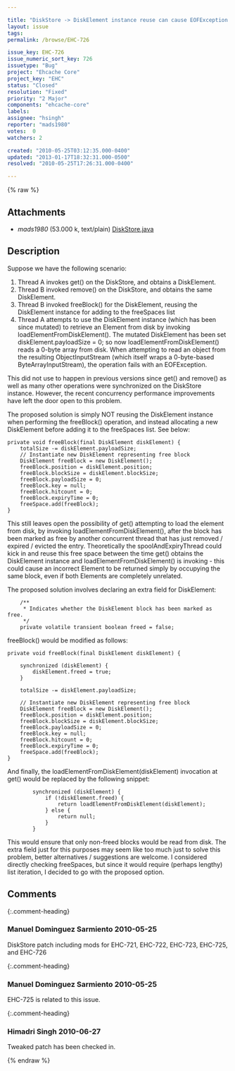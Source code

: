 ```yaml
---

title: "DiskStore -> DiskElement instance reuse can cause EOFException under high concurrency and entry removal / expiration / eviction"
layout: issue
tags: 
permalink: /browse/EHC-726

issue_key: EHC-726
issue_numeric_sort_key: 726
issuetype: "Bug"
project: "Ehcache Core"
project_key: "EHC"
status: "Closed"
resolution: "Fixed"
priority: "2 Major"
components: "ehcache-core"
labels: 
assignee: "hsingh"
reporter: "mads1980"
votes:  0
watchers: 2

created: "2010-05-25T03:12:35.000-0400"
updated: "2013-01-17T18:32:31.000-0500"
resolved: "2010-05-25T17:26:31.000-0400"

---
```




{% raw %}


## Attachments

* <em>mads1980</em> (53.000 k, text/plain) [DiskStore.java](/attachments/EHC/EHC-726/DiskStore.java)




## Description

<div markdown="1" class="description">

Suppose we have the following scenario:

1) Thread A invokes get() on the DiskStore, and obtains a DiskElement.
2) Thread B invoked remove() on the DiskStore, and obtains the same DiskElement.
3) Thread B invoked freeBlock() for the DiskElement, reusing the DiskElement instance for adding to the freeSpaces list
4) Thread A attempts to use the DiskElement instance (which has been since mutated) to retrieve an Element from disk by invoking loadElementFromDiskElement(). The mutated DiskElement has been set diskElement.payloadSize = 0; so now loadElementFromDiskElement() reads a 0-byte array from disk. When attempting to read an object from the resulting ObjectInputStream (which itself wraps a 0-byte-based ByteArrayInputStream), the operation fails with an EOFException.

This did not use to happen in previous versions since get() and remove() as well as many other operations were synchronized on the DiskStore instance. However, the recent concurrency performance improvements have left the door open to this problem.

The proposed solution is simply NOT reusing the DiskElement instance when performing the freeBlock() operation, and instead allocating a new DiskElement before adding it to the freeSpaces list. See below:

    private void freeBlock(final DiskElement diskElement) {
        totalSize -= diskElement.payloadSize;
        // Instantiate new DiskElement representing free block
        DiskElement freeBlock = new DiskElement();
        freeBlock.position = diskElement.position;
        freeBlock.blockSize = diskElement.blockSize;
        freeBlock.payloadSize = 0;
        freeBlock.key = null;
        freeBlock.hitcount = 0;
        freeBlock.expiryTime = 0;
        freeSpace.add(freeBlock);
    }

This still leaves open the possibility of get() attempting to load the element from disk, by invoking loadElementFromDiskElement(), after the block has been marked as free by another concurrent thread that has just removed / expired / evicted the entry. Theoretically the spoolAndExpiryThread could kick in and reuse this free space between the time get() obtains the DiskElement instance and loadElementFromDiskElement() is invoking - this could cause an incorrect Element to be returned simply by occupying the same block, even if both Elements are completely unrelated.

The proposed solution involves declaring an extra field for DiskElement:

        /**
         * Indicates whether the DiskElement block has been marked as free.
         */
        private volatile transient boolean freed = false;

freeBlock() would be modified as follows:

    private void freeBlock(final DiskElement diskElement) {

        synchronized (diskElement) {
        	diskElement.freed = true;
        }

        totalSize -= diskElement.payloadSize;

    	// Instantiate new DiskElement representing free block
        DiskElement freeBlock = new DiskElement();
        freeBlock.position = diskElement.position;
        freeBlock.blockSize = diskElement.blockSize;
        freeBlock.payloadSize = 0;
        freeBlock.key = null;
        freeBlock.hitcount = 0;
        freeBlock.expiryTime = 0;
        freeSpace.add(freeBlock);
    }

And finally, the loadElementFromDiskElement(diskElement) invocation at get() would be replaced by the following snippet:

            synchronized (diskElement) {
                if (!diskElement.freed) {
                    return loadElementFromDiskElement(diskElement);
                } else {
                    return null;
                }
            }

This would ensure that only non-freed blocks would be read from disk. The extra field just for this purposes may seem like too much just to solve this problem, better alternatives / suggestions are welcome. I considered directly checking freeSpaces, but since it would require (perhaps lengthy) list iteration, I decided to go with the proposed option.


</div>

## Comments


{:.comment-heading}
### **Manuel Dominguez Sarmiento** <span class="date">2010-05-25</span>

<div markdown="1" class="comment">

DiskStore patch including mods for EHC-721, EHC-722, EHC-723, EHC-725, and EHC-726

</div>


{:.comment-heading}
### **Manuel Dominguez Sarmiento** <span class="date">2010-05-25</span>

<div markdown="1" class="comment">

EHC-725 is related to this issue.

</div>


{:.comment-heading}
### **Himadri Singh** <span class="date">2010-06-27</span>

<div markdown="1" class="comment">

Tweaked patch has been checked in.

</div>



{% endraw %}
